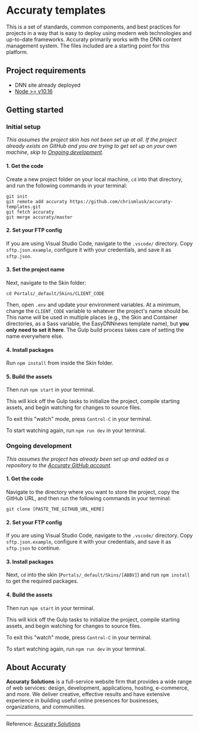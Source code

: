 # Accuraty templates

This is a set of standards, common components, and best practices for projects in a way that is easy to deploy using modern web technologies and up-to-date frameworks. Accuraty primarily works with the DNN content management system. The files included are a starting point for this platform.

## Project requirements

- DNN site already deployed
- [Node >= v10.16](https://nodejs.org/en)

## Getting started

### Initial setup

_This assumes the project skin has not been set up at all. If the project already exists on GitHub and you are trying to get set up on your own machine, skip to [Ongoing development](https://github.com/chrismlusk/accuraty-templates#ongoing-development)._

#### 1. Get the code

Create a new project folder on your local machine, `cd` into that directory, and run the following commands in your terminal:

```
git init
git remote add accuraty https://github.com/chrismlusk/accuraty-templates.git
git fetch accuraty
git merge accuraty/master
```

#### 2. Set your FTP config

If you are using Visual Studio Code, navigate to the `.vscode/` directory. Copy `sftp.json.example`, configure it with your credentials, and save it as `sftp.json`.

#### 3. Set the project name

Next, navigate to the Skin folder:

```
cd Portals/_default/Skins/CLIENT_CODE
```

Then, open `.env` and update your environment variables. At a minimum, change the `CLIENT_CODE` variable to whatever the project's name should be. This name will be used in multiple places (e.g., the Skin and Container directories, as a Sass variable, the EasyDNNnews template name), but **you only need to set it here**. The Gulp build process takes care of setting the name everywhere else.

#### 4. Install packages

Run `npm install` from inside the Skin folder.

#### 5. Build the assets

Then run `npm start` in your terminal.

This will kick off the Gulp tasks to initialize the project, compile starting assets, and begin watching for changes to source files.

To exit this "watch" mode, press `Control-C` in your terminal.

To start watching again, run `npm run dev` in your terminal.

### Ongoing development

_This assumes the project has already been set up and added as a repository to the [Accuraty GitHub account](https://github.com/Accuraty)._

#### 1. Get the code

Navigate to the directory where you want to store the project, copy the GitHub URL, and then run the following commands in your terminal:

```
git clone [PASTE_THE_GITHUB_URL_HERE]
```

#### 2. Set your FTP config

If you are using Visual Studio Code, navigate to the `.vscode/` directory. Copy `sftp.json.example`, configure it with your credentials, and save it as `sftp.json` to continue.

#### 3. Install packages

Next, `cd` into the skin (`Portals/_default/Skins/[ABBV]`) and run `npm install` to get the required packages.

#### 4. Build the assets

Then run `npm start` in your terminal.

This will kick off the Gulp tasks to initialize the project, compile starting assets, and begin watching for changes to source files.

To exit this "watch" mode, press `Control-C` in your terminal.

To start watching again, run `npm run dev` in your terminal.

## About Accuraty

**Accuraty Solutions** is a full-service website firm that provides a wide range of web services: design, development, applications, hosting, e-commerce, and more. We deliver creative, effective results and have extensive experience in building useful online presences for businesses, organizations, and communities.

---

Reference: [Accuraty Solutions](https://www.accuraty.com)
